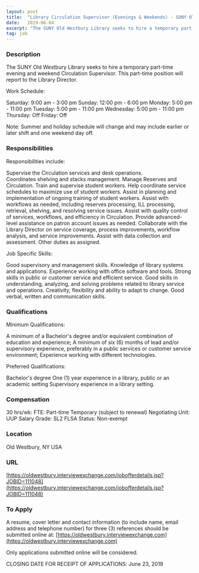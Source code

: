 ```yaml
---
layout: post
title:  "Library Circulation Supervisor (Evenings & Weekends) - SUNY Old Westbury"
date:   2019-06-04
excerpt: "The SUNY Old Westbury Library seeks to hire a temporary part-time evening and weekend Circulation Supervisor. This part-time position will report to the Library Director. Work Schedule: Saturday: 9:00 am - 3:00 pm Sunday: 12:00 pm - 6:00 pm Monday: 5:00 pm - 11:00 pm Tuesday: 5:00 pm - 11:00..."
tag: job
---
```


### Description   

The SUNY Old Westbury Library seeks to hire a temporary part-time evening and weekend Circulation Supervisor.  This part-time position will report to the Library Director.

Work Schedule:

Saturday: 9:00 am - 3:00 pm 
Sunday: 12:00 pm - 6:00 pm
Monday: 5:00 pm - 11:00 pm
Tuesday: 5:00 pm - 11:00 pm
Wednesday: 5:00 pm - 11:00 pm
Thursday: Off 
Friday: Off

Note: Summer and holiday schedule will change and may include earlier or later shift and one weekend day off.


### Responsibilities   

Responsibilities include:

Supervise the Circulation services and desk operations.  
Coordinates shelving and stacks management.
Manage Reserves and Circulation.
Train and supervise student workers.
Help coordinate service schedules to maximize use of student workers.
Assist in planning and implementation of ongoing training of student workers.
Assist with workflows as needed, including reserves processing, ILL processing, retrieval, shelving, and resolving service issues.
Assist with quality control of services, workflows, and efficiency in Circulation.
Provide advanced-level assistance on patron account issues as needed.
Collaborate with the Library Director on service coverage, process improvements, workflow analysis, and service improvements.
Assist with data collection and assessment.
Other duties as assigned.

Job Specific Skills:

Good supervisory and management skills.
Knowledge of library systems and applications.
Experience working with office software and tools.
Strong skills in public or customer service and efficient service.
Good skills in understanding, analyzing, and solving problems related to library service and operations.
Creativity, flexibility and ability to adapt to change.
Good verbal, written and communication skills.



### Qualifications   

Minimum Qualifications:

A minimum of a Bachelor's degree and/or equivalent combination of education and experience;
A minimum of six (6) months of lead and/or supervisory experience, preferably in a public services or customer service environment;
Experience working with different technologies.

Preferred Qualifications:

Bachelor's degree
One (1) year experience in a library, public or an academic setting
Supervisory experience in a library setting.


### Compensation   

30 hrs/wk: FTE:  Part-time Temporary (subject to renewal)  Negotiating Unit:  UUP  Salary Grade:  SL2  FLSA Status:  Non-exempt


### Location   

Old Westbury, NY USA


### URL   

[https://oldwestbury.interviewexchange.com/jobofferdetails.jsp?JOBID=111048](https://oldwestbury.interviewexchange.com/jobofferdetails.jsp?JOBID=111048)

### To Apply   

A resume, cover letter and contact information (to include name, email address and telephone number) for three (3) references should be submitted online at:  [https://oldwestbury.interviewexchange.com](https://oldwestbury.interviewexchange.com)

Only applications submitted online will be considered.

CLOSING DATE FOR RECEIPT OF APPLICATIONS:  June 23, 2019






